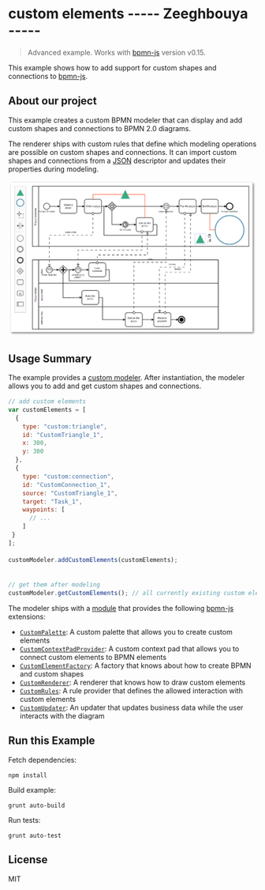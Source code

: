 # custom elements ----- Zeeghbouya -----

> Advanced example. Works with [bpmn-js](https://github.com/bpmn-io/bpmn-js) version v0.15.

This example shows how to add support for custom shapes and connections to [bpmn-js](https://github.com/bpmn-io/bpmn-js).


## About our project

This example creates a custom BPMN modeler that can display and add custom shapes and connections to BPMN 2.0 diagrams.

The renderer ships with custom rules that define which modeling operations are possible on custom shapes and connections.
It can import custom shapes and connections from a [JSON](http://json.org/) descriptor and updates their properties during modeling.

![demo application screenshot](docs/screenshot.png "bpmn-js custom elements example")


## Usage Summary

The example provides a [custom modeler](https://github.com/bpmn-io/bpmn-js-examples/blob/master/custom-elements/app/custom-modeler/index.js). After instantiation, the modeler allows you to add and get custom shapes and connections.

```javascript
// add custom elements
var customElements = [
  {
    type: "custom:triangle",
    id: "CustomTriangle_1",
    x: 300,
    y: 300
  },
  {
    type: "custom:connection",
    id: "CustomConnection_1",
    source: "CustomTriangle_1",
    target: "Task_1",
    waypoints: [
      // ...
    ]
 }
];

customModeler.addCustomElements(customElements);


// get them after modeling
customModeler.getCustomElements(); // all currently existing custom elements
```

The modeler ships with a [module](https://github.com/bpmn-io/bpmn-js-examples/blob/master/custom-elements/app/custom-modeler/custom/index.js) that provides the following [bpmn-js](https://github.com/bpmn-io/bpmn-js) extensions:

* [`CustomPalette`](https://github.com/bpmn-io/bpmn-js-examples/blob/master/custom-elements/app/custom-modeler/custom/CustomPalette.js): A custom palette that allows you to create custom elements
* [`CustomContextPadProvider`](app/custom-modeler/custom/CustomContextPadProvider.js): A custom context pad that allows you to connect custom elements to BPMN elements
* [`CustomElementFactory`](https://github.com/bpmn-io/bpmn-js-examples/blob/master/custom-elements/app/custom-modeler/custom/CustomElementFactory.js): A factory that knows about how to create BPMN and custom shapes
* [`CustomRenderer`](https://github.com/bpmn-io/bpmn-js-examples/blob/master/custom-elements/app/custom-modeler/custom/CustomRenderer.js): A renderer that knows how to draw custom elements
* [`CustomRules`](https://github.com/bpmn-io/bpmn-js-examples/blob/master/custom-elements/app/custom-modeler/custom/CustomRules.js): A rule provider that defines the allowed interaction with custom elements
* [`CustomUpdater`](https://github.com/bpmn-io/bpmn-js-examples/blob/master/custom-elements/app/custom-modeler/custom/CustomUpdater.js): An updater that updates business data while the user interacts with the diagram


## Run this Example

Fetch dependencies:

```
npm install
```

Build example:
```
grunt auto-build
```

Run tests:

```
grunt auto-test
```

## License

MIT
